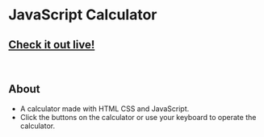 # JavaScript Calculator

## [Check it out live!](https://biscuitlegs.github.io/calculator-js/)
<br>

## About
* A calculator made with HTML CSS and JavaScript.
* Click the buttons on the calculator or use your keyboard to operate the calculator.